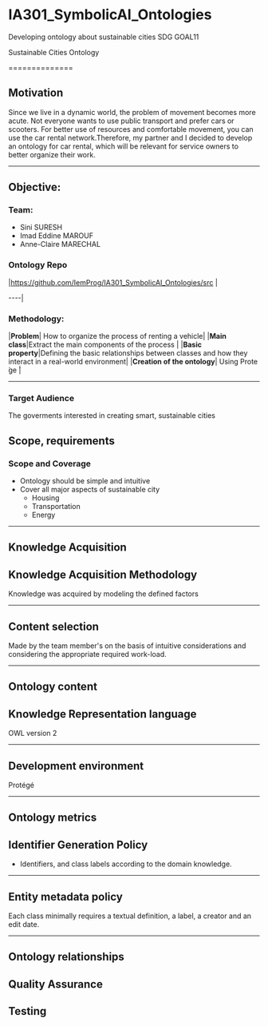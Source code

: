 # IA301_SymbolicAI_Ontologies

Developing ontology about sustainable cities SDG GOAL11

Sustainable Cities Ontology

==============
##  Motivation

Since we live in a dynamic world, the problem of movement becomes more acute. Not everyone wants to use public transport and prefer cars or scooters. For better use of resources and comfortable movement, you can use the car rental network.Therefore, my partner and I decided to develop an ontology for car rental, which will be relevant for service owners to better organize their work.

----

## Objective:  

### Team:

- Sini SURESH
- Imad Eddine MAROUF
- Anne-Claire MARECHAL

### Ontology Repo

|https://github.com/IemProg/IA301_SymbolicAI_Ontologies/src |

----|

### Methodology:

|**Problem**| How to organize the process of renting a vehicle|
|**Main class**|Extract the main components of the process |
|**Basic property**|Defining the basic relationships between classes and how they interact in a real-world environment|
|**Creation of the ontology**| Using Prote ́ge ́|

----


### Target Audience

The goverments interested in creating smart, sustainable cities

## Scope, requirements

### Scope and Coverage

- Оntology should be simple and intuitive
- Cover all major aspects of sustainable city
	- Housing
	- Transportation
	- Energy 

----

## Knowledge Acquisition

## Knowledge Acquisition Methodology

Knowledge was acquired by modeling the defined factors 

----

## Content selection

Made by the team member's on the basis of intuitive considerations and considering the appropriate required work-load.

----

## Ontology content

## Knowledge Representation language

 OWL version 2

----

## Development environment

Protégé

----

## Ontology metrics

## Identifier Generation Policy

- Identifiers, and class labels according to the domain knowledge.

----

## Entity metadata policy

Each class minimally requires a textual definition, a label, a creator and an edit date.

----

## Ontology relationships

## Quality Assurance

## Testing
